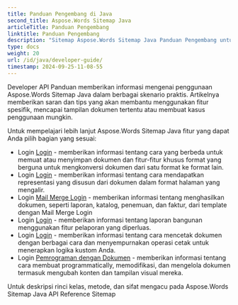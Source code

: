 ```yaml
---
title: Panduan Pengembang di Java
second_title: Aspose.Words Sitemap Java
articleTitle: Panduan Pengembang
linktitle: Panduan Pengembang
description: "Sitemap Aspose.Words Sitemap Java Panduan Pengembang untuk mendapatkan lebih banyak kasus, tips, dan rincian teknis."
type: docs
weight: 20
url: /id/java/developer-guide/
timestamp: 2024-09-25-11-08-55
---
```


Developer API Panduan memberikan informasi mengenai penggunaan Aspose.Words Sitemap Java dalam berbagai skenario praktis. Artikelnya memberikan saran dan tips yang akan membantu menggunakan fitur spesifik, mencapai tampilan dokumen tertentu atau membuat kasus penggunaan mungkin.

Untuk mempelajari lebih lanjut Aspose.Words Sitemap Java fitur yang dapat Anda pilih bagian yang sesuai:

- Login [Login](/words/id/java/loading-saving-and-converting/) - memberikan informasi tentang cara yang berbeda untuk memuat atau menyimpan dokumen dan fitur-fitur khusus format yang berguna untuk mengkonversi dokumen dari satu format ke format lain.
- Login [Login](/words/id/java/rendering/) - memberikan informasi tentang cara mendapatkan representasi yang disusun dari dokumen dalam format halaman yang mengalir.
- Login [Mail Merge Login](/words/java/mail-merge-and-reporting/) - memberikan informasi tentang menghasilkan dokumen, seperti laporan, katalog, penemuan, dan faktur, dari template dengan Mail Merge Login
- Login [Login](/words/java/linq-reporting-engine/) - memberikan informasi tentang laporan bangunan menggunakan fitur pelaporan yang diperluas.
- Login [Login](/words/id/java/print-a-document-programmatically-or-using-dialogs/) - memberikan informasi tentang cara mencetak dokumen dengan berbagai cara dan menyempurnakan operasi cetak untuk menerapkan logika kustom Anda.
- Login [Pemrograman dengan Dokumen](/words/id/java/programming-with-documents/) - memberikan informasi tentang cara membuat programmatically, memodifikasi, dan mengelola dokumen termasuk mengubah konten dan tampilan visual mereka.

Untuk deskripsi rinci kelas, metode, dan sifat mengacu pada Aspose.Words Sitemap Java API Reference Sitemap
